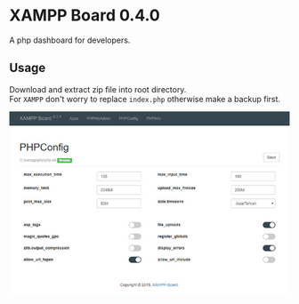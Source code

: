 # XAMPP Board 0.4.0
A php dashboard for developers.

Usage
---
Download and extract zip file into root directory. <br>
For `XAMPP` don't worry to replace `index.php` otherwise make a backup first.<br>

![Alt text](phpboard/theme/assets/images/shot1.jpg?raw=true "ScreenShot PHP-Board for developers.")
